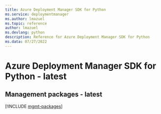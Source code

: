 ```yaml
---
title: Azure Deployment Manager SDK for Python
ms.service: deploymentmanager
ms.author: lmazuel
ms.topic: reference
author: lmazuel
ms.devlang: python
description: Reference for Azure Deployment Manager SDK for Python
ms.data: 07/27/2022
---
```

# Azure Deployment Manager SDK for Python - latest

## Management packages - latest
[!INCLUDE [mgmt-packages](deployment-manager-mgmt-index.md)]